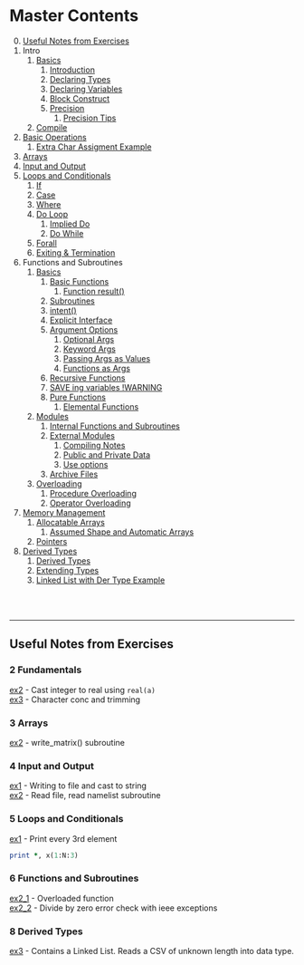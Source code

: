 # Master Contents

0. [Useful Notes from Exercises](#1)
1. Intro
    1. [Basics](./1_0_Basics.md)
        1. [Introduction](./1_0_Basics.md#1)
        2. [Declaring Types](./1_0_Basics.md#2)
        3. [Declaring Variables](./1_0_Basics.md#3)
        4. [Block Construct](./1_0_Basics.md#4)
        5. [Precision](./1_0_Basics.md#5)
            1. [Precision Tips](./1_0_Basics.md#51)
    2. [Compile](./1_1_Compile.md)
2. [Basic Operations](./2_0_Basic_Operations.md)
    1. [Extra Char Assigment Example](./2_1_Char_Assign_Ex.md)
3. [Arrays](./3_Arrays.md)
4. [Input and Output](./4_Input_Output.md)
5. [Loops and Conditionals](./5_Loops_and_Conds.md)
    1. [If](./5_Loops_and_Conds.md#1)
    2. [Case](./5_Loops_and_Conds.md#2)
    3. [Where](./5_Loops_and_Conds.md#3)
    4. [Do Loop](./5_Loops_and_Conds.md#4)
        1. [Implied Do](./5_Loops_and_Conds.md#41)
        2. [Do While](./5_Loops_and_Conds.md#42)
    5. [Forall](./5_Loops_and_Conds.md#5)
    6. [Exiting & Termination](./5_Loops_and_Conds.md#6)
6. Functions and Subroutines
    1. [Basics](./6_0_Functions_Subroutines.md)
        1. [Basic Functions](./6_0_Functions_Subroutines.md#1)
            1. [Function result()](./6_0_Functions_Subroutines.md#11)
        2. [Subroutines](./6_0_Functions_Subroutines.md#2)
        3. [intent()](./6_0_Functions_Subroutines.md#3)
        4. [Explicit Interface](./6_0_Functions_Subroutines.md#4)
        5. [Argument Options](./6_0_Functions_Subroutines.md#5)
            1. [Optional Args](./6_0_Functions_Subroutines.md#51)
            2. [Keyword Args](./6_0_Functions_Subroutines.md#52)
            3. [Passing Args as Values](./6_0_Functions_Subroutines.md#53)
            4. [Functions as Args](./6_0_Functions_Subroutines.md#54)
        6. [Recursive Functions](./6_0_Functions_Subroutines.md#6)
        7. [SAVE ing variables !WARNING](./6_0_Functions_Subroutines.md#7)
        8. [Pure Functions](./6_0_Functions_Subroutines.md#8)
            1. [Elemental Functions](./6_0_Functions_Subroutines.md#81)
    2. [Modules](./6_1_Modules.md)
        1. [Internal Functions and Subroutines](./6_1_Modules.md#1)
        2. [External Modules](./6_1_Modules.md#2)
            1. [Compiling Notes](./6_1_Modules.md#21)
            2. [Public and Private Data](./6_1_Modules.md#22)
            3. [Use options](./6_1_Modules.md#23)
        3. [Archive Files](./6_1_Modules.md#3)
    3. [Overloading](./6_2_Overloading.md)
        1. [Procedure Overloading](./6_2_Overloading.md#1)
        2. [Operator Overloading](./6_2_Overloading.md#2)
7. [Memory Management](./7_Memory_Management.md)
    1. [Allocatable Arrays](./7_Memory_Management.md#1)
        1. [Assumed Shape and Automatic Arrays](./7_Memory_Management.md#11)
    2. [Pointers](./7_Memory_Management.md#2)
8. [Derived Types](./8_Derived_Types.md)
    1. [Derived Types](./8_Derived_Types.md#1)
    2. [Extending Types](./8_Derived_Types.md#2)
    3. [Linked List with Der Type Example](../8_Derived_Types/Exercise3/ex3.f90)

<br></br>

---
<a name="1"></a>
## Useful Notes from Exercises

### 2 Fundamentals
   
[ex2](../2_Fundamentals/ex2.f90) - Cast integer to real using `real(a)`        
[ex3](../2_Fundamentals/ex3.f90) - Character conc and trimming

### 3 Arrays

[ex2](../3_Arrays/ex2.f90) - write_matrix() subroutine

### 4 Input and Output

[ex1](../4_Input_and_Output/ex1.f90) - Writing to file and cast to string           
[ex2](../4_Input_and_Output/ex2.f90) - Read file, read namelist subroutine

### 5 Loops and Conditionals

[ex1](../5_Loops_and_Conds/Exercise1/ex1.f90) - Print every 3rd element
````fortran
print *, x(1:N:3)
````

### 6 Functions and Subroutines

[ex2_1](../6_Functions_Subroutines/Exercise2/Part1/ex2_1.f90) - Overloaded function      
[ex2_2](../6_Functions_Subroutines/Exercise2/Part2/ex2_2.f90) - Divide by zero error check with ieee exceptions

### 8 Derived Types

[ex3](../8_Derived_Types/Exercise3/ex3.f90) - Contains a Linked List. Reads a CSV of unknown length into data type.